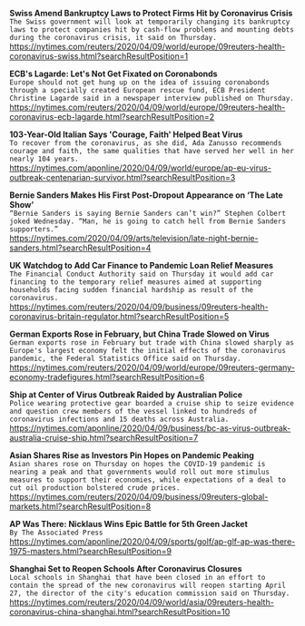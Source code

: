 **Swiss Amend Bankruptcy Laws to Protect Firms Hit by Coronavirus Crisis**\
`The Swiss government will look at temporarily changing its bankruptcy laws to protect companies hit by cash-flow problems and mounting debts during the coronavirus crisis, it said on Thursday.`\
https://nytimes.com/reuters/2020/04/09/world/europe/09reuters-health-coronavirus-swiss.html?searchResultPosition=1

**ECB's Lagarde: Let's Not Get Fixated on Coronabonds**\
`Europe should not get hung up on the idea of issuing coronabonds through a specially created European rescue fund, ECB President Christine Lagarde said in a newspaper interview published on Thursday. `\
https://nytimes.com/reuters/2020/04/09/world/europe/09reuters-health-coronavirus-ecb-lagarde.html?searchResultPosition=2

**103-Year-Old Italian Says 'Courage, Faith' Helped Beat Virus**\
`To recover from the coronavirus, as she did, Ada Zanusso recommends courage and faith, the same qualities that have served her well in her nearly 104 years.`\
https://nytimes.com/aponline/2020/04/09/world/europe/ap-eu-virus-outbreak-centenarian-survivor.html?searchResultPosition=3

**Bernie Sanders Makes His First Post-Dropout Appearance on ‘The Late Show’**\
`“Bernie Sanders is saying Bernie Sanders can’t win?” Stephen Colbert joked Wednesday. “Man, he is going to catch hell from Bernie Sanders supporters.”`\
https://nytimes.com/2020/04/09/arts/television/late-night-bernie-sanders.html?searchResultPosition=4

**UK Watchdog to Add Car Finance to Pandemic Loan Relief Measures**\
`The Financial Conduct Authority said on Thursday it would add car financing to the temporary relief measures aimed at supporting households facing sudden financial hardship as result of the coronavirus.`\
https://nytimes.com/reuters/2020/04/09/business/09reuters-health-coronavirus-britain-regulator.html?searchResultPosition=5

**German Exports Rose in February, but China Trade Slowed on Virus**\
`German exports rose in February but trade with China slowed sharply as Europe's largest economy felt the initial effects of the coronavirus pandemic, the Federal Statistics Office said on Thursday.`\
https://nytimes.com/reuters/2020/04/09/world/europe/09reuters-germany-economy-tradefigures.html?searchResultPosition=6

**Ship at Center of Virus Outbreak Raided by Australian Police**\
`Police wearing protective gear boarded a cruise ship to seize evidence and question crew members of the vessel linked to hundreds of coronavirus infections and 15 deaths across Australia.`\
https://nytimes.com/aponline/2020/04/09/business/bc-as-virus-outbreak-australia-cruise-ship.html?searchResultPosition=7

**Asian Shares Rise as Investors Pin Hopes on Pandemic Peaking**\
`Asian shares rose on Thursday on hopes the COVID-19 pandemic is nearing a peak and that governments would roll out more stimulus measures to support their economies, while expectations of a deal to cut oil production bolstered crude prices.`\
https://nytimes.com/reuters/2020/04/09/business/09reuters-global-markets.html?searchResultPosition=8

**AP Was There: Nicklaus Wins Epic Battle for 5th Green Jacket**\
`By The Associated Press`\
https://nytimes.com/aponline/2020/04/09/sports/golf/ap-glf-ap-was-there-1975-masters.html?searchResultPosition=9

**Shanghai Set to Reopen Schools After Coronavirus Closures**\
`Local schools in Shanghai that have been closed in an effort to contain the spread of the new coronavirus will reopen starting April 27, the director of the city's education commission said on Thursday.`\
https://nytimes.com/reuters/2020/04/09/world/asia/09reuters-health-coronavirus-china-shanghai.html?searchResultPosition=10

